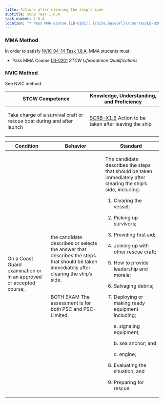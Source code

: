 ```yaml
---
title: Actions after clearing the ship’s side
subtitle: SCRB Task 1.6.A 
task_number: 1.6.A
location: "* Pass MMA Course [LB-0201]( {{site.baseurl}}/courses/LB-0201) *STCW Lifeboatman Qualifications*" 
---
```



### MMA Method

In order to satisfy  [NVIC 04-14  Task  1.6.A]({{site.baseurl}}/assets/images/nvic-04-14.pdf), MMA students must:

* Pass MMA Course [LB-0201]( {{site.baseurl}}/courses/LB-0201) *STCW Lifeboatman Qualifications*


### NVIC Method

<a onclick="togglevisibility('nvic_methods')" >See NVIC method.</a>

<div id='nvic_methods' class='hide'>

<table>
<thead>
<tr>
<th class='forty'> STCW Competence </th>
<th class='sixty'> Knowledge, Understanding, and Proficiency </th>
</tr>
</thead>




<tbody>
<tr><td markdown='1'>

Take charge of a survival craft or rescue boat during and after launch

</td><td markdown='1'>

[SCRB-X1.6](../../tables/621.html#SCRB-X1.6) Action to be taken after leaving the ship

</td></tr>


</tbody>
</table>


<table>
<thead>
<tr><th class='twenty'>  Condition </th><th class='twenty'> Behavior </th><th  class='sixty'>Standard </th></tr>
</thead>
<tbody >



<tr><td markdown='1'>

On a Coast Guard examination or in an approved or accepted course,

</td><td markdown='1'>

the candidate describes or selects the answer that describes the steps that should be taken immediately after clearing the ship’s side.

<br>

<div class="tooltip">BOTH
EXAM
<span class="tooltiptext">
The assessment is for both PSC and PSC-Limited.
</span>
</div>


</td><td markdown='1'>

The candidate describes the steps that should be taken immediately after clearing the ship’s side, including:

1. Clearing the vessel;
2. Picking up survivors;
3. Providing first aid;
4. Joining up with other rescue craft;
5. How to provide leadership and morale;
6. Salvaging debris;
7. Deploying or making ready equipment including;

     a. signaling equipment;

     b. sea anchor; and
 
     c. engine;

8. Evaluating the situation; and 
9. Preparing for rescue. 

</td></tr>
</tbody>
</table>
</div>
